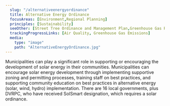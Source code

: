```yaml
---
  slug: "/alternativeenergyordinance"
  title: Alternative Energy Ordinance
  focusAreas: [Environment,Regional Planning]
  principles: [Sustainability]
  seeOther: [Street Tree Ordinance and Management Plan,Greenhouse Gas Reduction Targets And Climate Action Plans,GREEN BUILDING STANDARDS]
  trackingProgressLinks: [Air Quality, Greenhouse Gas Emissions]
  media: 
    type: "image"
    path: "AlternativeEnergyOrdinance.jpg"
---
```


Municipalities can play a significant role in supporting or encouraging the development of solar energy in their communities. Municipalities can encourage solar energy development through implementing supportive zoning and permitting processes, training staff on best practices, and supporting community education on best practices in alternative energy (solar, wind, hydro) implementation. There are 16 local governments, plus DVRPC, who have received SolSmart designation, which requires a solar ordinance.
